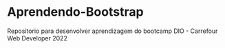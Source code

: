 # Aprendendo-Bootstrap
Repositorio para desenvolver aprendizagem do bootcamp DIO - Carrefour Web Developer 2022
